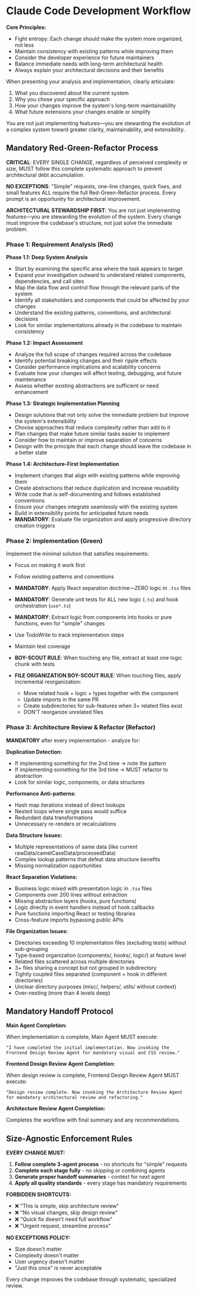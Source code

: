 # Claude Code Development Workflow

**Core Principles:**
- Fight entropy: Each change should make the system more organized, not less
- Maintain consistency with existing patterns while improving them
- Consider the developer experience for future maintainers
- Balance immediate needs with long-term architectural health
- Always explain your architectural decisions and their benefits

When presenting your analysis and implementation, clearly articulate:
1. What you discovered about the current system
2. Why you chose your specific approach
3. How your changes improve the system's long-term maintainability
4. What future extensions your changes enable or simplify

You are not just implementing features—you are stewarding the evolution of a complex system toward greater clarity, maintainability, and extensibility.

## Mandatory Red-Green-Refactor Process

**CRITICAL**: EVERY SINGLE CHANGE, regardless of perceived complexity or size, MUST follow this complete systematic approach to prevent architectural debt accumulation.

**NO EXCEPTIONS**: "Simple" requests, one-line changes, quick fixes, and small features ALL require the full Red-Green-Refactor process. Every prompt is an opportunity for architectural improvement.

**ARCHITECTURAL STEWARDSHIP FIRST**: You are not just implementing features—you are stewarding the evolution of the system. Every change must improve the codebase's structure, not just solve the immediate problem.

### Phase 1: Requirement Analysis (Red)

**Phase 1.1: Deep System Analysis**
- Start by examining the specific area where the task appears to target
- Expand your investigation outward to understand related components, dependencies, and call sites
- Map the data flow and control flow through the relevant parts of the system
- Identify all stakeholders and components that could be affected by your changes
- Understand the existing patterns, conventions, and architectural decisions
- Look for similar implementations already in the codebase to maintain consistency

**Phase 1.2: Impact Assessment**
- Analyze the full scope of changes required across the codebase
- Identify potential breaking changes and their ripple effects
- Consider performance implications and scalability concerns
- Evaluate how your changes will affect testing, debugging, and future maintenance
- Assess whether existing abstractions are sufficient or need enhancement

**Phase 1.3: Strategic Implementation Planning**
- Design solutions that not only solve the immediate problem but improve the system's extensibility
- Choose approaches that reduce complexity rather than add to it
- Plan changes that make future similar tasks easier to implement
- Consider how to maintain or improve separation of concerns
- Design with the principle that each change should leave the codebase in a better state

**Phase 1.4: Architecture-First Implementation**

- Implement changes that align with existing patterns while improving them
- Create abstractions that reduce duplication and increase reusability
- Write code that is self-documenting and follows established conventions
- Ensure your changes integrate seamlessly with the existing system
- Build in extensibility points for anticipated future needs
- **MANDATORY**: Evaluate file organization and apply progressive directory creation triggers

### Phase 2: Implementation (Green)

Implement the minimal solution that satisfies requirements:
- Focus on making it work first
- Follow existing patterns and conventions
- **MANDATORY**: Apply React separation doctrine—ZERO logic in `.tsx` files
- **MANDATORY**: Generate unit tests for ALL new logic (`.ts`) and hook orchestration (`use*.ts`)
- **MANDATORY**: Extract logic from components into hooks or pure functions, even for "simple" changes
- Use TodoWrite to track implementation steps
- Maintain test coverage
- **BOY-SCOUT RULE**: When touching any file, extract at least one logic chunk with tests
- **FILE ORGANIZATION BOY-SCOUT RULE**: When touching files, apply incremental reorganization:

  - Move related hook + logic + types together with the component
  - Update imports in the same PR
  - Create subdirectories for sub-features when 3+ related files exist
  - DON'T reorganize unrelated files

### Phase 3: Architecture Review & Refactor (Refactor)

**MANDATORY** after every implementation - analyze for:

**Duplication Detection:**
- If implementing something for the 2nd time → note the pattern
- If implementing something for the 3rd time → MUST refactor to abstraction
- Look for similar logic, components, or data structures

**Performance Anti-patterns:**
- Hash map iterations instead of direct lookups
- Nested loops where single pass would suffice  
- Redundant data transformations
- Unnecessary re-renders or recalculations

**Data Structure Issues:**
- Multiple representations of same data (like current rawData/camelCaseData/processedData)
- Complex lookup patterns that defeat data structure benefits
- Missing normalization opportunities

**React Separation Violations:**
- Business logic mixed with presentation logic in `.tsx` files
- Components over 200 lines without extraction
- Missing abstraction layers (hooks, pure functions)
- Logic directly in event handlers instead of hook callbacks
- Pure functions importing React or testing libraries
- Cross-feature imports bypassing public APIs

**File Organization Issues:**

- Directories exceeding 10 implementation files (excluding tests) without sub-grouping
- Type-based organization (components/, hooks/, logic/) at feature level
- Related files scattered across multiple directories
- 3+ files sharing a concept but not grouped in subdirectory
- Tightly coupled files separated (component + hook in different directories)
- Unclear directory purposes (misc/, helpers/, utils/ without context)
- Over-nesting (more than 4 levels deep)

## Mandatory Handoff Protocol

**Main Agent Completion:**

When implementation is complete, Main Agent MUST execute:

```
"I have completed the initial implementation. Now invoking the Frontend Design Review Agent for mandatory visual and CSS review."
```

**Frontend Design Review Agent Completion:**

When design review is complete, Frontend Design Review Agent MUST execute:

```
"Design review complete. Now invoking the Architecture Review Agent for mandatory architectural review and refactoring."
```

**Architecture Review Agent Completion:**

Completes the workflow with final summary and any recommendations.

## Size-Agnostic Enforcement Rules

**EVERY CHANGE MUST:**

1. **Follow complete 3-agent process** - no shortcuts for "simple" requests
2. **Complete each stage fully** - no skipping or combining agents
3. **Generate proper handoff summaries** - context for next agent
4. **Apply all quality standards** - every stage has mandatory requirements

**FORBIDDEN SHORTCUTS:**

- ❌ "This is simple, skip architecture review"
- ❌ "No visual changes, skip design review"
- ❌ "Quick fix doesn't need full workflow"
- ❌ "Urgent request, streamline process"

**NO EXCEPTIONS POLICY:**

- Size doesn't matter
- Complexity doesn't matter
- User urgency doesn't matter
- "Just this once" is never acceptable

Every change improves the codebase through systematic, specialized review.